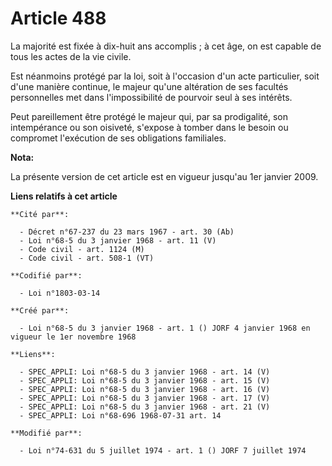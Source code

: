 # Article 488

La majorité est fixée à dix-huit ans accomplis ; à cet âge, on est capable de tous les actes de la vie civile.

Est néanmoins protégé par la loi, soit à l'occasion d'un acte particulier, soit d'une manière continue, le majeur qu'une
altération de ses facultés personnelles met dans l'impossibilité de pourvoir seul à ses intérêts.

Peut pareillement être protégé le majeur qui, par sa prodigalité, son intempérance ou son oisiveté, s'expose à tomber dans le
besoin ou compromet l'exécution de ses obligations familiales.

**Nota:**

La présente version de cet article est en vigueur jusqu'au 1er janvier 2009.

**Liens relatifs à cet article**

	**Cité par**:

	  - Décret n°67-237 du 23 mars 1967 - art. 30 (Ab)
	  - Loi n°68-5 du 3 janvier 1968 - art. 11 (V)
	  - Code civil - art. 1124 (M)
	  - Code civil - art. 508-1 (VT)

	**Codifié par**:

	  - Loi n°1803-03-14

	**Créé par**:

	  - Loi n°68-5 du 3 janvier 1968 - art. 1 () JORF 4 janvier 1968 en vigueur le 1er novembre 1968

	**Liens**:

	  - SPEC_APPLI: Loi n°68-5 du 3 janvier 1968 - art. 14 (V)
	  - SPEC_APPLI: Loi n°68-5 du 3 janvier 1968 - art. 15 (V)
	  - SPEC_APPLI: Loi n°68-5 du 3 janvier 1968 - art. 16 (V)
	  - SPEC_APPLI: Loi n°68-5 du 3 janvier 1968 - art. 17 (V)
	  - SPEC_APPLI: Loi n°68-5 du 3 janvier 1968 - art. 21 (V)
	  - SPEC_APPLI: Loi n°68-696 1968-07-31 art. 14

	**Modifié par**:

	  - Loi n°74-631 du 5 juillet 1974 - art. 1 () JORF 7 juillet 1974
